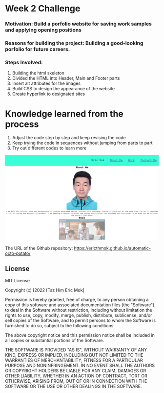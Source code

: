 # Week 2 Challenge
### Motivation: Build a porfolio website for saving work samples and applying opening positions
### Reasons for building the project: Building a good-looking porfolio for future careers.
### Steps Involved:
1. Building the html skeleton
2. Divided the HTML into Header, Main and Footer parts
3. Insert alt attributes for the images
4. Build CSS to design the appearance of the website
5. Create hyperlink to designated sites
# Knowledge learned from the process
1. Adjust the code step by step and keep revising the code
2. Keep trying the code in sequences without jumping from parts to part
3. Try out different codes to learn more

![alt text](assets/images/Screenshot.png)

The URL of the Github repository: https://ericthmok.github.io/automatic-octo-potato/

## License
MIT License

Copyright (c) [2022 [Tsz Him Eric Mok]

Permission is hereby granted, free of charge, to any person obtaining a copy
of this software and associated documentation files (the "Software"), to deal
in the Software without restriction, including without limitation the rights
to use, copy, modify, merge, publish, distribute, sublicense, and/or sell
copies of the Software, and to permit persons to whom the Software is
furnished to do so, subject to the following conditions:

The above copyright notice and this permission notice shall be included in all
copies or substantial portions of the Software.

THE SOFTWARE IS PROVIDED "AS IS", WITHOUT WARRANTY OF ANY KIND, EXPRESS OR
IMPLIED, INCLUDING BUT NOT LIMITED TO THE WARRANTIES OF MERCHANTABILITY,
FITNESS FOR A PARTICULAR PURPOSE AND NONINFRINGEMENT. IN NO EVENT SHALL THE
AUTHORS OR COPYRIGHT HOLDERS BE LIABLE FOR ANY CLAIM, DAMAGES OR OTHER
LIABILITY, WHETHER IN AN ACTION OF CONTRACT, TORT OR OTHERWISE, ARISING FROM,
OUT OF OR IN CONNECTION WITH THE SOFTWARE OR THE USE OR OTHER DEALINGS IN THE
SOFTWARE.
